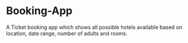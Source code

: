 # Booking-App
A Ticket booking app which shows all possible hotels available based on location, date range, number of adults and rooms.
